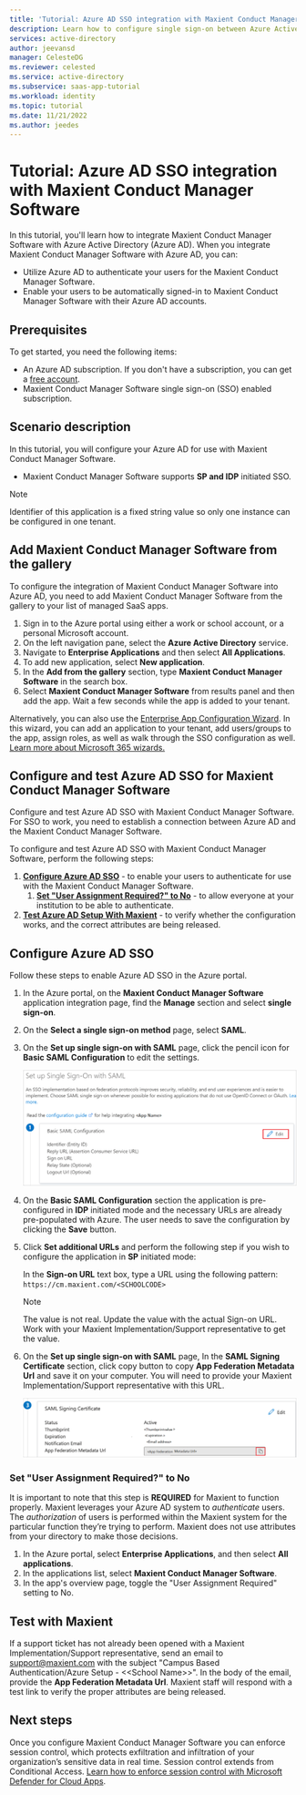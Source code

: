 ```yaml
---
title: 'Tutorial: Azure AD SSO integration with Maxient Conduct Manager Software'
description: Learn how to configure single sign-on between Azure Active Directory and Maxient Conduct Manager Software.
services: active-directory
author: jeevansd
manager: CelesteDG
ms.reviewer: celested
ms.service: active-directory
ms.subservice: saas-app-tutorial
ms.workload: identity
ms.topic: tutorial
ms.date: 11/21/2022
ms.author: jeedes
---
```


# Tutorial: Azure AD SSO integration with Maxient Conduct Manager Software

In this tutorial, you'll learn how to integrate Maxient Conduct Manager Software with Azure Active Directory (Azure AD). When you integrate Maxient Conduct Manager Software with Azure AD, you can:

* Utilize Azure AD to authenticate your users for the Maxient Conduct Manager Software.
* Enable your users to be automatically signed-in to Maxient Conduct Manager Software with their Azure AD accounts.

## Prerequisites

To get started, you need the following items:

* An Azure AD subscription. If you don't have a subscription, you can get a [free account](https://azure.microsoft.com/free/).
* Maxient Conduct Manager Software single sign-on (SSO) enabled subscription.

## Scenario description

In this tutorial, you will configure your Azure AD for use with Maxient Conduct Manager Software.

* Maxient Conduct Manager Software supports **SP and IDP** initiated SSO.

> [!NOTE]
> Identifier of this application is a fixed string value so only one instance can be configured in one tenant.

## Add Maxient Conduct Manager Software from the gallery

To configure the integration of Maxient Conduct Manager Software into Azure AD, you need to add Maxient Conduct Manager Software from the gallery to your list of managed SaaS apps.

1. Sign in to the Azure portal using either a work or school account, or a personal Microsoft account.
1. On the left navigation pane, select the **Azure Active Directory** service.
1. Navigate to **Enterprise Applications** and then select **All Applications**.
1. To add new application, select **New application**.
1. In the **Add from the gallery** section, type **Maxient Conduct Manager Software** in the search box.
1. Select **Maxient Conduct Manager Software** from results panel and then add the app. Wait a few seconds while the app is added to your tenant.

 Alternatively, you can also use the [Enterprise App Configuration Wizard](https://portal.office.com/AdminPortal/home?Q=Docs#/azureadappintegration). In this wizard, you can add an application to your tenant, add users/groups to the app, assign roles, as well as walk through the SSO configuration as well. [Learn more about Microsoft 365 wizards.](/microsoft-365/admin/misc/azure-ad-setup-guides)

## Configure and test Azure AD SSO for Maxient Conduct Manager Software

Configure and test Azure AD SSO with Maxient Conduct Manager Software. For SSO to work, you need to establish a connection between Azure AD and the Maxient Conduct Manager Software.

To configure and test Azure AD SSO with Maxient Conduct Manager Software, perform the following steps:

1. **[Configure Azure AD SSO](#configure-azure-ad-sso)** - to enable your users to authenticate for use with the Maxient Conduct Manager Software.
   1. **[Set "User Assignment Required?" to No](#set-user-assignment-required-to-no)** - to allow everyone at your institution to be able to authenticate.
1. **[Test Azure AD Setup With Maxient](#test-with-maxient)** - to verify whether the configuration works, and the correct attributes are being released.

## Configure Azure AD SSO

Follow these steps to enable Azure AD SSO in the Azure portal.

1. In the Azure portal, on the **Maxient Conduct Manager Software** application integration page, find the **Manage** section and select **single sign-on**.
1. On the **Select a single sign-on method** page, select **SAML**.
1. On the **Set up single sign-on with SAML** page, click the pencil icon for **Basic SAML Configuration** to edit the settings.

   ![Edit Basic SAML Configuration](common/edit-urls.png)

1. On the **Basic SAML Configuration** section the application is pre-configured in **IDP** initiated mode and the necessary URLs are already pre-populated with Azure. The user needs to save the configuration by clicking the **Save** button.

1. Click **Set additional URLs** and perform the following step if you wish to configure the application in **SP** initiated mode:

    In the **Sign-on URL** text box, type a URL using the following pattern:
    `https://cm.maxient.com/<SCHOOLCODE>`

    > [!NOTE]
    > The value is not real. Update the value with the actual Sign-on URL. Work with your Maxient Implementation/Support representative to get the value.

1. On the **Set up single sign-on with SAML** page, In the **SAML Signing Certificate** section, click copy button to copy **App Federation Metadata Url** and save it on your computer.  You will need to provide your Maxient Implementation/Support representative with this URL.

	![The Certificate download link](common/copy-metadataurl.png)

<a name="set-user-assignment-required-to-no"></a>
	
### Set "User Assignment Required?" to No

It is important to note that this step is **REQUIRED** for Maxient to function properly.  Maxient leverages your Azure AD system to *authenticate* users. The *authorization* of users is performed within the Maxient system for the particular function they’re trying to perform. Maxient does not use attributes from your directory to make those decisions.

1. In the Azure portal, select **Enterprise Applications**, and then select **All applications**.
1. In the applications list, select **Maxient Conduct Manager Software**.
1. In the app's overview page, toggle the "User Assignment Required" setting to No.

## Test with Maxient 

If a support ticket has not already been opened with a Maxient Implementation/Support representative, send an email to [support@maxient.com](mailto:support@maxient.com) with the subject "Campus Based Authentication/Azure Setup - \<\<School Name\>\>". In the body of the email, provide the **App Federation Metadata Url**. Maxient staff will respond with a test link to verify the proper attributes are being released.  
	
## Next steps

Once you configure Maxient Conduct Manager Software you can enforce session control, which protects exfiltration and infiltration of your organization’s sensitive data in real time. Session control extends from Conditional Access. [Learn how to enforce session control with Microsoft Defender for Cloud Apps](/cloud-app-security/proxy-deployment-aad).

